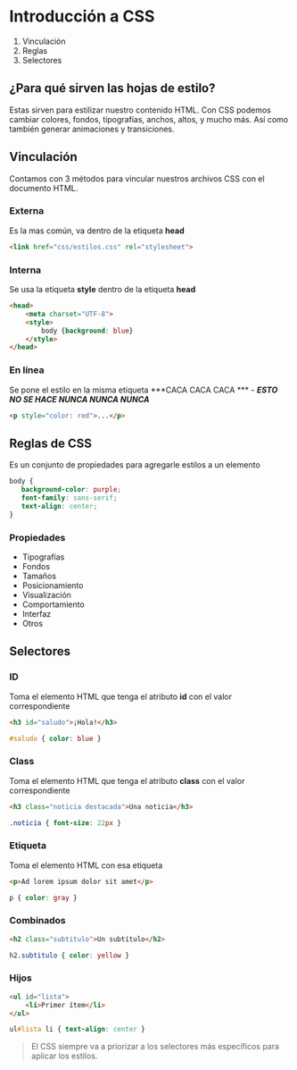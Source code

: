 # Introducción a CSS

1. Vinculación
2. Reglas
3. Selectores

## ¿Para qué sirven las hojas de estilo?
Estas sirven para estilizar nuestro contenido HTML. 
Con CSS podemos cambiar colores, fondos, tipografías, anchos, altos, 
y mucho más. Así como también generar animaciones y transiciones.

## Vinculación
Contamos con 3 métodos para vincular nuestros archivos CSS con el documento HTML.

### Externa
Es la mas común, va dentro de la etiqueta **head**
```html
<link href="css/estilos.css" rel="stylesheet">
```

### Interna
Se usa la etiqueta **style** dentro de la etiqueta **head**
```html
<head>
    <meta charset="UTF-8">
    <style>
        body {background: blue}
    </style>
</head>
```

### En línea

Se pone el estilo en la misma etiqueta ***CACA CACA CACA *** - ***ESTO NO SE HACE NUNCA NUNCA NUNCA***

```html
<p style="color: red">...</p>
```


## Reglas de CSS
Es un conjunto de propiedades para agregarle estilos a un elemento
```css
body {
   background-color: purple;
   font-family: sans-serif;
   text-align: center;
}
```

### Propiedades 
   - Tipografías
   - Fondos
   - Tamaños
   - Posicionamiento
   - Visualización
   - Comportamiento
   - Interfaz
   - Otros


## Selectores

### ID
Toma el elemento HTML que tenga el atributo **id** con el valor correspondiente

```html
<h3 id="saludo">¡Hola!</h3>
``` 

```css
#saludo { color: blue }
```

### Class
Toma el elemento HTML que tenga el atributo **class** con el valor correspondiente

```html
<h3 class="noticia destacada">Una noticia</h3>
```

```css
.noticia { font-size: 22px }
```

### Etiqueta
Toma el elemento HTML con esa etiqueta
```html
<p>Ad lorem ipsum dolor sit amet</p>
```

```css
p { color: gray }
```

###  Combinados


```html
<h2 class="subtitulo">Un subtítulo</h2>
```

```css
h2.subtitulo { color: yellow }
```

### Hijos

```html
<ul id="lista">
    <li>Primer ítem</li>
</ul>   
```

```css
ul#lista li { text-align: center }
```


>El CSS siempre va a priorizar a los selectores más específicos para aplicar los estilos.